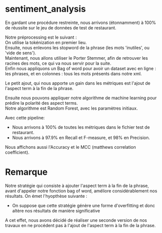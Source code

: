 # sentiment_analysis

En gardant une procédure restreinte, nous arrivons (étonnamment) à 100% de réussite sur le jeu de données de test de restaurant.  

Notre préprocessing est le suivant :  
On utilise la tokénization en premier lieu.  
Ensuite, nous enlevons les stopword de la phrase (les mots 'inutiles', ou 'vide de sens').  
Maintenant, nous allons utiliser le Porter Stemmer, afin de retrouver les racines des mots, ce qui va nous servir pour la suite.  
Enfin nous appliquons un Bag of word pour avoir un dataset avec en ligne : les phrases, et en colonnes : tous les mots présents dans notre xml.  

Le petit ajout, qui nous apporte un gain dans les métriques est l'ajout de l'aspect term à la fin de la phrase.   

Ensuite nous pouvons appliquer notre algorithme de machine learning pour prédire la polarité des aspect terms.  
Notre algorithme est Random Forest, avec les paramètres initiaux.  
  
Avec cette pipeline:  
- Nous arrivons à 100% de toutes les métriques dans le fichier test de restaurant.  
- Nous arrivons à 97.9% en Recall et F-measure, et 98% en Precision.  

Nous affichons aussi l'Accuracy et le MCC (matthews correlation coefficient).  

# Remarque

Notre stratégie qui consiste à ajouter l'aspect term à la fin de la phrase, avant d'appeler notre fonction bag of word, améliore considérablement nos résultats. On émet l'hyopthèse suivante :
  - On suppose que cette stratégie génère une forme d'overfitting et donc altère nos résultats de manière significative
  
 A cet effet, nous avons décidé de réaliser une seconde version de nos travaux en ne procédent pas à l'ajout de l'aspect term à la fin de la phrase.
